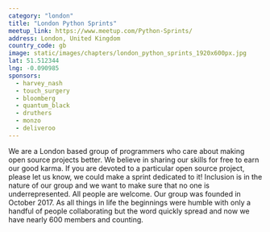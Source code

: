 ```yaml
---
category: "london"
title: "London Python Sprints"
meetup_link: https://www.meetup.com/Python-Sprints/
address: London, United Kingdom
country_code: gb
image: static/images/chapters/london_python_sprints_1920x600px.jpg
lat: 51.512344
lng: -0.090985
sponsors:
  - harvey_nash
  - touch_surgery
  - bloomberg
  - quantum_black
  - druthers
  - monzo
  - deliveroo
---
```

We are a London based group of programmers who care about making open source projects better.
We believe in sharing our skills for free to earn our good karma. If you are devoted to a particular open source project, please let us know, we could make a sprint dedicated to it!
Inclusion is in the nature of our group and we want to make sure that no one is underrepresented. All people are welcome.
Our group was founded in October 2017. As all things in life the beginnings were humble with only a handful of people collaborating but the word quickly spread and now we have nearly 600 members and counting.
